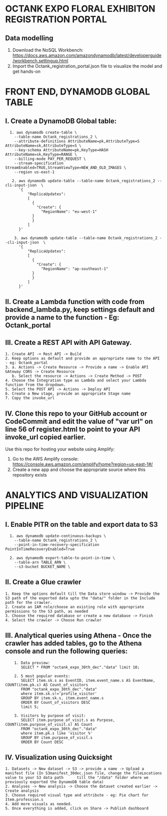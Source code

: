 # OCTANK EXPO FLORAL EXHIBITON REGISTRATION PORTAL
## Data modelling
1. Download the NoSQL Workbench: https://docs.aws.amazon.com/amazondynamodb/latest/developerguide/workbench.settingup.html
2. Import the Octank_registration_portal.json file to visualize the model and get hands-on

# FRONT END, DYNAMODB GLOBAL TABLE
## I. Create a DynamoDB Global table:
```
  1. aws dynamodb create-table \
    --table-name Octank_registrations_2 \
    --attribute-definitions AttributeName=pk,AttributeType=S AttributeName=sk,AttributeType=S \
    --key-schema AttributeName=pk,KeyType=HASH AttributeName=sk,KeyType=RANGE \
    --billing-mode PAY_PER_REQUEST \
    --stream-specification StreamEnabled=TRUE,StreamViewType=NEW_AND_OLD_IMAGES \
    --region us-east-1
    
   2. aws dynamodb update-table --table-name Octank_registrations_2 --cli-input-json  \
      '{
          "ReplicaUpdates":
          [
            {
              "Create": {
                "RegionName": "eu-west-1"
            }
            }
          ]
      }'
    
    3. aws dynamodb update-table --table-name Octank_registrations_2 --cli-input-json  \
      '{
          "ReplicaUpdates":
          [
            {
              "Create": {
                "RegionName": "ap-southeast-1"
            }
            }
          ]
      }'
```
      
## II. Create a Lambda function with code from backend_lambda.py, keep settings default and provide a name to the function - Eg: Octank_portal

## III. Create a REST API with API Gateway.
    1. Create API -> Rest API -> Build
    2. Keep options as default and provide an appropriate name to the API - eg: Octank_portal
    3. a. Actions -> Create Resource -> Provide a name -> Enable API GAteway CORS -> Create Resource
       b. Select the resource -> Actions -> Create Method -> POST
    4. Choose the Integration type as Lambda and select your Lambda function from the dropdown.
    5. Select the POST API -> Actions -> Deploy API
    6. Create a New stage, provide an appropriate Stage name
    7. Copy the invoke_url
    
## IV. Clone this repo to your GitHub account or CodeCommit and edit the value of "var url" on line 56 of register.html to point to your API invoke_url copied earlier. 
Use this repo for hosting your website using Amplify:
  1. Go to the AWS Amplify console: https://console.aws.amazon.com/amplify/home?region=us-east-1#/
  2. Create a new app and choose the appropriate source where this repository exists

# ANALYTICS AND VISUALIZATION PIPELINE 
## I. Enable PITR on the table and export data to S3
```
  1. aws dynamodb update-continuous-backups \
    --table-name Octank_registrations_2 \
    --point-in-time-recovery-specification PointInTimeRecoveryEnabled=True 
    
  2. aws dynamodb export-table-to-point-in-time \
    --table-arn TABLE_ARN \
    --s3-bucket BUCKET_NAME \
```

## II. Create a Glue crawler
    1. Keep the options default till the Data store window -> Provide the S3 path of the exported data upto the "data/" folder in the Include path for the crawler.
    2. Create an IAM role/choose an existing role with appropriate permissions to the S3 path, as needed
    3. Choose the required database or create a new database -> Finish
    4. Select the crawler -> Choose Run crawler
    
## III. Analytical queries using Athena - Once the crawler has added tables, go to the Athena console and run the following queries:
```
    1. Data preview:
       SELECT * FROM "octank_expo_30th_dec"."data" limit 10;
      
    2. 5 most popular events:
       SELECT item.sk.s as EventID, item.event_name.s AS EventName, COUNT(item.pk.s) AS Count_of_visitors
       FROM "octank_expo_30th_dec"."data"
       where item.sk.s!='profile_visitor'
       GROUP BY item.sk.s, item.event_name.s
       ORDER BY Count_of_visitors DESC
       limit 5;
       
    3. Visitors by purpose of visit:
       SELECT item.purpose_of_visit.s as Purpose, COUNT(item.purpose_of_visit.s) AS Count
       FROM "octank_expo_30th_dec"."data"
       where item.pk.s like 'visitor_%'
       GROUP BY item.purpose_of_visit.s
       ORDER BY Count DESC
```

## IV. Visualization using Quicksight
    1. Datasets -> New dataset -> S3 -> provide a name -> Upload a manifest file (In S3manifest_30dec.json file, change the fileLocations value to your S3 data path      till the "/data" folder where we previously exported the DynamoDB table data)
    2. Analyses -> New analysis -> Choose the dataset created earlier -> Create analysis
    3. Choose required visual type and attribute - eg: Pie chart for Item.profession.s
    4. Add more visuals as needed.
    5. Once everything is added, click on Share -> Publish dashboard
